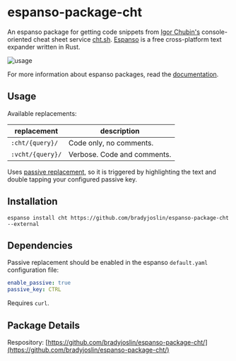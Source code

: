 # espanso-package-cht

An espanso package for getting code snippets from [Igor Chubin's](https://github.com/chubin) console-oriented cheat sheet service [cht.sh](https://cht.sh). [Espanso](https://espanso.org/) is a free cross-platform text expander written in Rust.

![usage](./images/chtjs.gif)

For more information about espanso packages, read the [documentation](https://espanso.org/docs/).

## Usage

Available replacements:

| replacement      | description                 |
| ---------------- | --------------------------- |
| `:cht/{query}/`  | Code only, no comments.     |
| `:vcht/{query}/` | Verbose. Code and comments. |

Uses [passive replacement](https://espanso.org/docs/passive-mode/), so it is triggered by highlighting the text and double tapping your configured passive key.

## Installation

`espanso install cht https://github.com/bradyjoslin/espanso-package-cht --external`

## Dependencies

Passive replacement should be enabled in the espanso `default.yaml` configuration file:

```yaml
enable_passive: true
passive_key: CTRL
```

Requires `curl`.

## Package Details

Respository: [https://github.com/bradyjoslin/espanso-package-cht/](https://github.com/bradyjoslin/espanso-package-cht/)

